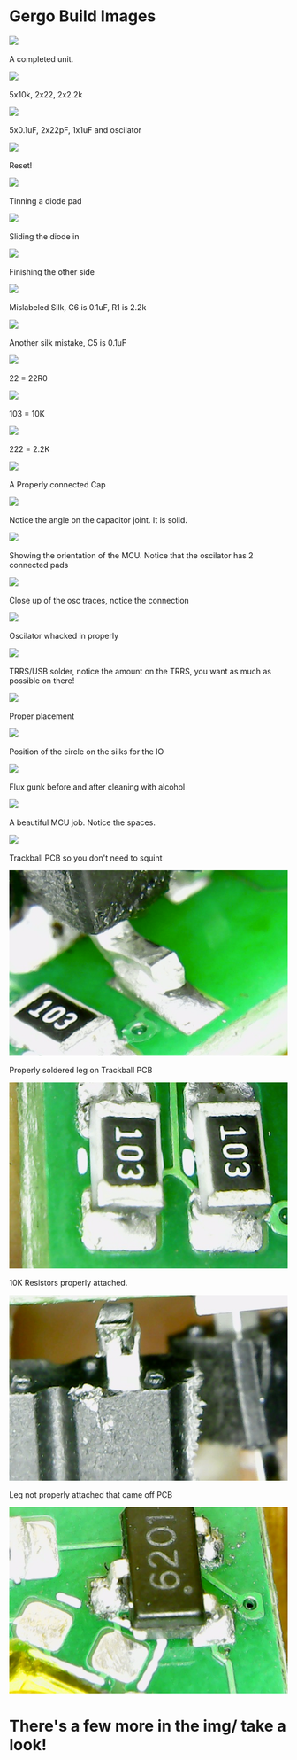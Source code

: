 # Gergo Build Images

![](img/1.png)

A completed unit.

![](img/6.png)

5x10k, 2x22, 2x2.2k

![](img/8.png)

5x0.1uF, 2x22pF, 1x1uF and oscilator

![](img/9.png)

Reset!

![](img/10.png')

Tinning a diode pad

![](img/11.png)

Sliding the diode in

![](img/12.png)

Finishing the other side

![](img/17.png)

Mislabeled Silk, C6 is 0.1uF, R1 is 2.2k

![](img/18.png)

Another silk mistake, C5 is 0.1uF

![](img/20.png)

22 = 22R0

![](img/21.png)

103 = 10K

![](img/23.png)

222 = 2.2K

![](img/13.png)

A Properly connected Cap

![](img/14.png)

Notice the angle on the capacitor joint. It is solid.

![](img/2.png)

Showing the orientation of the MCU. Notice that the oscilator has 2 connected pads

![](img/15.png)

Close up of the osc traces, notice the connection

![](img/25.png)

Oscilator whacked in properly

![](img/3.png)

TRRS/USB solder, notice the amount on the TRRS, you want as much as possible on there!

![](img/24.png)

Proper placement

![](img/26.png)

Position of the circle on the silks for the IO

![](img/29.png)

Flux gunk before and after cleaning with alcohol

![](img/31.png)

A beautiful MCU job. Notice the spaces.

![](img/36.png)

Trackball PCB so you don't need to squint

![](img/37.png)

Properly soldered leg on Trackball PCB

![](img/38.png)

10K Resistors properly attached.

![](img/39.png)

Leg not properly attached that came off PCB
 
![](img/40.png)


# There's a few more in the img/ take a look!
